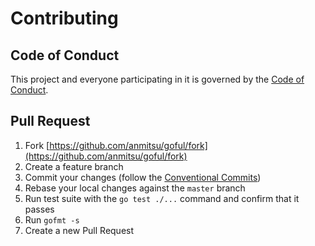 # Contributing

## Code of Conduct

This project and everyone participating in it is governed by the [Code of
Conduct](CODE_OF_CONDUCT.md). 

## Pull Request

1. Fork [https://github.com/anmitsu/goful/fork](https://github.com/anmitsu/goful/fork)
2. Create a feature branch
3. Commit your changes (follow the [Conventional Commits](https://www.conventionalcommits.org/))
4. Rebase your local changes against the `master` branch
5. Run test suite with the `go test ./...` command and confirm that it passes
6. Run `gofmt -s`
7. Create a new Pull Request
